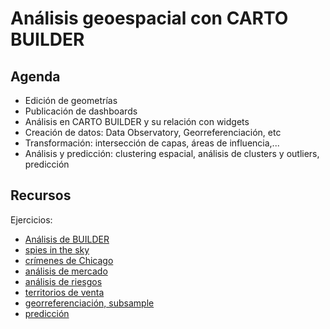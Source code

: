 Análisis geoespacial con CARTO BUILDER
==========================================

## Agenda

* Edición de geometrías
* Publicación de dashboards
* Análisis en CARTO BUILDER y su relación con widgets
* Creación de datos: Data Observatory, Georreferenciación, etc
* Transformación: intersección de capas, áreas de influencia,...
* Análisis y predicción: clustering espacial, análisis de clusters y outliers, predicción


## Recursos

Ejercicios:

* [Análisis de BUILDER](https://docs.google.com/a/cartodb.com/document/d/1EmuckitxKQFw0vrmoMa0rGk5cCtAEZ_hUFSl0WF9QTQ/edit?usp=sharing)
* [spies in the sky](exercises/spies_sky.md)
* [crímenes de Chicago](exercises/chicago.md)
* [análisis de mercado](exercises/dominos.md)
* [análisis de riesgos](exercises/railways.md)
* [territorios de venta](exercises/portland.md)
* [georreferenciación, subsample](exercises/TODO)
* [predicción](exercises/TODO)